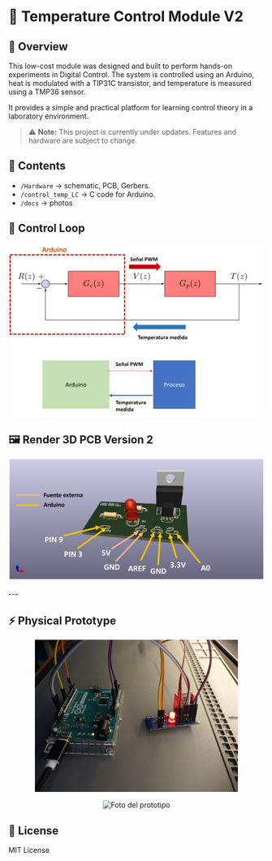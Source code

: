 # 🚀 Temperature Control Module V2

## 📖 Overview
This low-cost module was designed and built to perform hands-on experiments in Digital Control. The system is controlled using an Arduino, heat is modulated with a TIP31C transistor, and temperature is measured using a TMP36 sensor.  

It provides a simple and practical platform for learning control theory in a laboratory environment.

> ⚠️ **Note:** This project is currently under updates. Features and hardware are subject to change.

## 📂 Contents
- `/Hardware` → schematic, PCB, Gerbers.
- `/control_temp_LC` → C code for Arduino.
- `/docs` → photos

## 🔄 Control Loop
<p align="center">
<img src="docs/esquema control temp.png" alt="Diagrama sistema" width="500">
</p>

## 🖼️ Render 3D PCB Version 2
<p align="center">
<img src="docs/procesotemp.png" alt="PCB Render" width="500">
</p>
---

## ⚡ Physical Prototype
<p align="center">
<img src="docs/armado.jpg" alt="Foto del prototipo" width="400">
</p>
<p align="center">
<img src="docs/setup_completo.jpg" alt="Foto del prototipo" width="400">
</p>

## 📜 License
MIT License  
